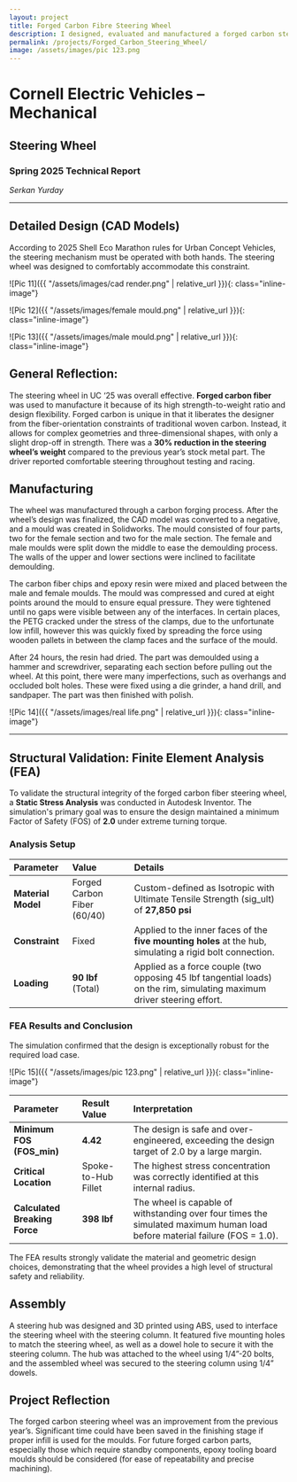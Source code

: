 ```yaml
---
layout: project
title: Forged Carbon Fibre Steering Wheel
description: I designed, evaluated and manufactured a forged carbon steering wheel.
permalink: /projects/Forged_Carbon_Steering_Wheel/
image: /assets/images/pic 123.png
---
```


# Cornell Electric Vehicles – Mechanical

## Steering Wheel

### Spring 2025 Technical Report

*Serkan Yurday*

***

## Detailed Design (CAD Models)

According to 2025 Shell Eco Marathon rules for Urban Concept Vehicles, the steering mechanism must be operated with both hands. The steering wheel was designed to comfortably accommodate this constraint.

![Pic 11]({{ "/assets/images/cad render.png" | relative_url }}){: class="inline-image"}

![Pic 12]({{ "/assets/images/female mould.png" | relative_url }}){: class="inline-image"}

![Pic 13]({{ "/assets/images/male mould.png" | relative_url }}){: class="inline-image"}

## General Reflection:

The steering wheel in UC ‘25 was overall effective. **Forged carbon fiber** was used to manufacture it because of its high strength-to-weight ratio and design flexibility. Forged carbon is unique in that it liberates the designer from the fiber-orientation constraints of traditional woven carbon. Instead, it allows for complex geometries and three-dimensional shapes, with only a slight drop-off in strength. There was a **30% reduction in the steering wheel’s weight** compared to the previous year’s stock metal part. The driver reported comfortable steering throughout testing and racing.

## Manufacturing

The wheel was manufactured through a carbon forging process. After the wheel’s design was finalized, the CAD model was converted to a negative, and a mould was created in Solidworks. The mould consisted of four parts, two for the female section and two for the male section. The female and male moulds were split down the middle to ease the demoulding process. The walls of the upper and lower sections were inclined to facilitate demoulding.

The carbon fiber chips and epoxy resin were mixed and placed between the male and female moulds. The mould was compressed and cured at eight points around the mould to ensure equal pressure. They were tightened until no gaps were visible between any of the interfaces. In certain places, the PETG cracked under the stress of the clamps, due to the unfortunate low infill, however this was quickly fixed by spreading the force using wooden pallets in between the clamp faces and the surface of the mould.

After 24 hours, the resin had dried. The part was demoulded using a hammer and screwdriver, separating each section before pulling out the wheel. At this point, there were many imperfections, such as overhangs and occluded bolt holes. These were fixed using a die grinder, a hand drill, and sandpaper. The part was then finished with polish.

![Pic 14]({{ "/assets/images/real life.png" | relative_url }}){: class="inline-image"}

***

## Structural Validation: Finite Element Analysis (FEA)

To validate the structural integrity of the forged carbon fiber steering wheel, a **Static Stress Analysis** was conducted in Autodesk Inventor. The simulation's primary goal was to ensure the design maintained a minimum Factor of Safety (FOS) of **2.0** under extreme turning torque.

### **Analysis Setup**

| Parameter | Value | Details |
| :--- | :--- | :--- |
| **Material Model** | Forged Carbon Fiber (60/40) | Custom-defined as Isotropic with Ultimate Tensile Strength (sig_ult) of **27,850 psi** |
| **Constraint** | Fixed | Applied to the inner faces of the **five mounting holes** at the hub, simulating a rigid bolt connection. |
| **Loading** | **90 lbf** (Total) | Applied as a force couple (two opposing 45 lbf tangential loads) on the rim, simulating maximum driver steering effort. |

### **FEA Results and Conclusion**

The simulation confirmed that the design is exceptionally robust for the required load case.

![Pic 15]({{ "/assets/images/pic 123.png" | relative_url }}){: class="inline-image"}

| Parameter | Result Value | Interpretation |
| :--- | :--- | :--- |
| **Minimum FOS (FOS_min)** | **4.42** | The design is safe and over-engineered, exceeding the design target of 2.0 by a large margin. |
| **Critical Location** | Spoke-to-Hub Fillet | The highest stress concentration was correctly identified at this internal radius. |
| **Calculated Breaking Force** | **398 lbf** | The wheel is capable of withstanding over four times the simulated maximum human load before material failure (FOS = 1.0). |

The FEA results strongly validate the material and geometric design choices, demonstrating that the wheel provides a high level of structural safety and reliability.

## Assembly

A steering hub was designed and 3D printed using ABS, used to interface the steering wheel with the steering column. It featured five mounting holes to match the steering wheel, as well as a dowel hole to secure it with the steering column. The hub was attached to the wheel using 1/4”-20 bolts, and the assembled wheel was secured to the steering column using 1/4” dowels.



## Project Reflection

The forged carbon steering wheel was an improvement from the previous year’s. Significant time could have been saved in the finishing stage if proper infill is used for the moulds. For future forged carbon parts, especially those which require standby components, epoxy tooling board moulds should be considered (for ease of repeatability and precise machining).









